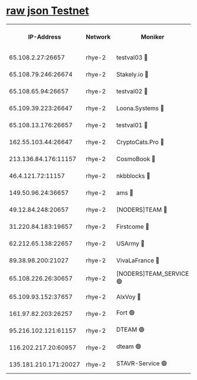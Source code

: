 
[raw json Testnet](https://rpc-check.quickt.stavr.tech/quickt/rpc-quickt-result.json)
=


<table><tr><th>IP-Address</th><th>Network</th><th>Moniker</th><th>Latest Block Height</th><th>Earliest Block Height</th><th>Catching Up</th><th>Tx Index</th><th>Voting Power</th><th>Scan Time</th></tr><tr><td>65.108.2.27:26657</td><td>rhye-2</td><td>testval03 🔴</td><td>425842</td><td>1</td><td>False</td><td>on</td><td>11002050</td><td>2024-01-20T14:37:19.362898581UTC</td></tr><tr><td>65.108.79.246:26674</td><td>rhye-2</td><td>Stakely.io 🔴</td><td>425843</td><td>1</td><td>False</td><td>on</td><td>10010</td><td>2024-01-20T14:37:23.963789243UTC</td></tr><tr><td>65.108.65.94:26657</td><td>rhye-2</td><td>testval02 🔴</td><td>425843</td><td>1</td><td>False</td><td>on</td><td>11002050</td><td>2024-01-20T14:37:26.773450168UTC</td></tr><tr><td>65.109.39.223:26647</td><td>rhye-2</td><td>Loona.Systems 🔴</td><td>425844</td><td>1</td><td>False</td><td>off</td><td>86949</td><td>2024-01-20T14:37:29.515288040UTC</td></tr><tr><td>65.108.13.176:26657</td><td>rhye-2</td><td>testval01 🔴</td><td>425844</td><td>1</td><td>False</td><td>on</td><td>13082010</td><td>2024-01-20T14:37:30.246592586UTC</td></tr><tr><td>162.55.103.44:26647</td><td>rhye-2</td><td>CryptoCats.Pro 🔴</td><td>425850</td><td>1</td><td>False</td><td>off</td><td>9999</td><td>2024-01-20T14:38:02.925008917UTC</td></tr><tr><td>213.136.84.176:11157</td><td>rhye-2</td><td>CosmoBook 🔴</td><td>425849</td><td>65301</td><td>False</td><td>off</td><td>1528057</td><td>2024-01-20T14:37:56.355139770UTC</td></tr><tr><td>46.4.121.72:11157</td><td>rhye-2</td><td>nkbblocks 🔴</td><td>425840</td><td>70101</td><td>False</td><td>off</td><td>81491</td><td>2024-01-20T14:37:10.827944498UTC</td></tr><tr><td>149.50.96.24:36657</td><td>rhye-2</td><td>ams 🔴</td><td>425847</td><td>133501</td><td>False</td><td>on</td><td>10786</td><td>2024-01-20T14:37:45.726107099UTC</td></tr><tr><td>49.12.84.248:20657</td><td>rhye-2</td><td>[NODERS]TEAM 🔴</td><td>425846</td><td>146001</td><td>False</td><td>on</td><td>59690</td><td>2024-01-20T14:37:43.306730158UTC</td></tr><tr><td>31.220.84.183:19657</td><td>rhye-2</td><td>Firstcome 🔴</td><td>425841</td><td>165001</td><td>False</td><td>off</td><td>724902</td><td>2024-01-20T14:37:18.928976016UTC</td></tr><tr><td>62.212.65.138:22657</td><td>rhye-2</td><td>USArmy 🔴</td><td>425842</td><td>198001</td><td>False</td><td>on</td><td>59069</td><td>2024-01-20T14:37:18.377373270UTC</td></tr><tr><td>89.38.98.200:21027</td><td>rhye-2</td><td>VivaLaFrance 🔴</td><td>425841</td><td>220501</td><td>False</td><td>off</td><td>10000</td><td>2024-01-20T14:37:13.348978081UTC</td></tr><tr><td>65.108.226.26:30657</td><td>rhye-2</td><td>[NODERS]TEAM_SERVICE 🟢</td><td>425844</td><td>241501</td><td>False</td><td>on</td><td>0</td><td>2024-01-20T14:37:29.880831298UTC</td></tr><tr><td>65.109.93.152:37657</td><td>rhye-2</td><td>AlxVoy 🔴</td><td>425841</td><td>315173</td><td>False</td><td>on</td><td>143351</td><td>2024-01-20T14:37:15.834866199UTC</td></tr><tr><td>161.97.82.203:26257</td><td>rhye-2</td><td>Fort 🟢</td><td>425840</td><td>330438</td><td>False</td><td>on</td><td>0</td><td>2024-01-20T14:37:10.515918437UTC</td></tr><tr><td>95.216.102.121:61157</td><td>rhye-2</td><td>DTEAM 🟢</td><td>425843</td><td>413301</td><td>False</td><td>on</td><td>0</td><td>2024-01-20T14:37:24.333594131UTC</td></tr><tr><td>116.202.217.20:60957</td><td>rhye-2</td><td>dteam 🟢</td><td>425843</td><td>421794</td><td>False</td><td>on</td><td>0</td><td>2024-01-20T14:37:27.096631707UTC</td></tr><tr><td>135.181.210.171:20027</td><td>rhye-2</td><td>STAVR-Service 🟢</td><td>425846</td><td>424501</td><td>False</td><td>on</td><td>0</td><td>2024-01-20T14:37:40.867089376UTC</td></tr></table>